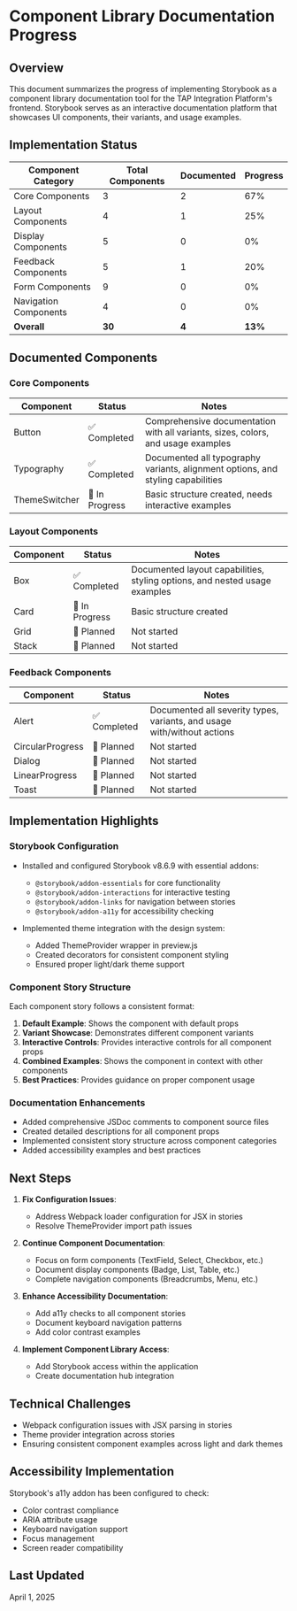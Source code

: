 # Component Library Documentation Progress

## Overview

This document summarizes the progress of implementing Storybook as a component library documentation tool for the TAP Integration Platform's frontend. Storybook serves as an interactive documentation platform that showcases UI components, their variants, and usage examples.

## Implementation Status

| Component Category | Total Components | Documented | Progress |
|-------------------|------------------|------------|----------|
| Core Components | 3 | 2 | 67% |
| Layout Components | 4 | 1 | 25% |
| Display Components | 5 | 0 | 0% |
| Feedback Components | 5 | 1 | 20% |
| Form Components | 9 | 0 | 0% |
| Navigation Components | 4 | 0 | 0% |
| **Overall** | **30** | **4** | **13%** |

## Documented Components

### Core Components

| Component | Status | Notes |
|-----------|--------|-------|
| Button | ✅ Completed | Comprehensive documentation with all variants, sizes, colors, and usage examples |
| Typography | ✅ Completed | Documented all typography variants, alignment options, and styling capabilities |
| ThemeSwitcher | 🔄 In Progress | Basic structure created, needs interactive examples |

### Layout Components

| Component | Status | Notes |
|-----------|--------|-------|
| Box | ✅ Completed | Documented layout capabilities, styling options, and nested usage examples |
| Card | 🔄 In Progress | Basic structure created |
| Grid | 🔄 Planned | Not started |
| Stack | 🔄 Planned | Not started |

### Feedback Components

| Component | Status | Notes |
|-----------|--------|-------|
| Alert | ✅ Completed | Documented all severity types, variants, and usage with/without actions |
| CircularProgress | 🔄 Planned | Not started |
| Dialog | 🔄 Planned | Not started |
| LinearProgress | 🔄 Planned | Not started |
| Toast | 🔄 Planned | Not started |

## Implementation Highlights

### Storybook Configuration

- Installed and configured Storybook v8.6.9 with essential addons:
  - `@storybook/addon-essentials` for core functionality
  - `@storybook/addon-interactions` for interactive testing
  - `@storybook/addon-links` for navigation between stories
  - `@storybook/addon-a11y` for accessibility checking

- Implemented theme integration with the design system:
  - Added ThemeProvider wrapper in preview.js
  - Created decorators for consistent component styling
  - Ensured proper light/dark theme support

### Component Story Structure

Each component story follows a consistent format:

1. **Default Example**: Shows the component with default props
2. **Variant Showcase**: Demonstrates different component variants
3. **Interactive Controls**: Provides interactive controls for all component props
4. **Combined Examples**: Shows the component in context with other components
5. **Best Practices**: Provides guidance on proper component usage

### Documentation Enhancements

- Added comprehensive JSDoc comments to component source files
- Created detailed descriptions for all component props
- Implemented consistent story structure across component categories
- Added accessibility examples and best practices

## Next Steps

1. **Fix Configuration Issues**:
   - Address Webpack loader configuration for JSX in stories
   - Resolve ThemeProvider import path issues

2. **Continue Component Documentation**:
   - Focus on form components (TextField, Select, Checkbox, etc.)
   - Document display components (Badge, List, Table, etc.)
   - Complete navigation components (Breadcrumbs, Menu, etc.)

3. **Enhance Accessibility Documentation**:
   - Add a11y checks to all component stories
   - Document keyboard navigation patterns
   - Add color contrast examples

4. **Implement Component Library Access**:
   - Add Storybook access within the application
   - Create documentation hub integration

## Technical Challenges

- Webpack configuration issues with JSX parsing in stories
- Theme provider integration across stories
- Ensuring consistent component examples across light and dark themes

## Accessibility Implementation

Storybook's a11y addon has been configured to check:

- Color contrast compliance
- ARIA attribute usage
- Keyboard navigation support
- Focus management
- Screen reader compatibility

## Last Updated

April 1, 2025